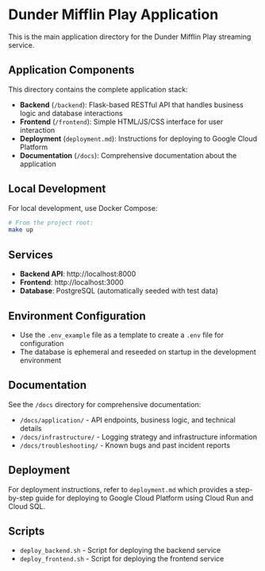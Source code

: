 # Dunder Mifflin Play Application

This is the main application directory for the Dunder Mifflin Play streaming service.

## Application Components

This directory contains the complete application stack:

- **Backend** (`/backend`): Flask-based RESTful API that handles business logic and database interactions
- **Frontend** (`/frontend`): Simple HTML/JS/CSS interface for user interaction
- **Deployment** (`deployment.md`): Instructions for deploying to Google Cloud Platform
- **Documentation** (`/docs`): Comprehensive documentation about the application

## Local Development

For local development, use Docker Compose:

```bash
# From the project root:
make up
```

## Services

- **Backend API**: http://localhost:8000
- **Frontend**: http://localhost:3000
- **Database**: PostgreSQL (automatically seeded with test data)

## Environment Configuration

- Use the `.env_example` file as a template to create a `.env` file for configuration
- The database is ephemeral and reseeded on startup in the development environment

## Documentation

See the `/docs` directory for comprehensive documentation:

- `/docs/application/` - API endpoints, business logic, and technical details
- `/docs/infrastructure/` - Logging strategy and infrastructure information
- `/docs/troubleshooting/` - Known bugs and past incident reports

## Deployment

For deployment instructions, refer to `deployment.md` which provides a step-by-step guide for deploying to Google Cloud Platform using Cloud Run and Cloud SQL.

## Scripts

- `deploy_backend.sh` - Script for deploying the backend service
- `deploy_frontend.sh` - Script for deploying the frontend service